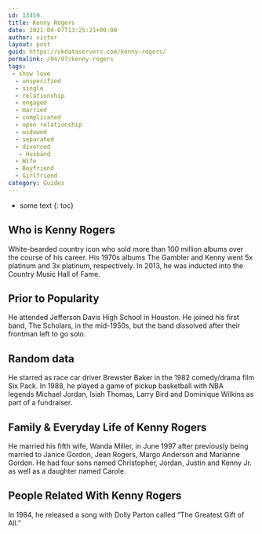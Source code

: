 ```yaml
---
id: 13459
title: Kenny Rogers
date: 2021-04-07T13:25:21+00:00
author: victor
layout: post
guid: https://ukdataservers.com/kenny-rogers/
permalink: /04/07/kenny-rogers
tags:
 - show love
  - unspecified
  - single
  - relationship
  - engaged
  - married
  - complicated
  - open relationship
  - widowed
  - separated
  - divorced
   - Husband
  - Wife
  - Boyfriend
  - Girlfriend
category: Guides
---
```


* some text
{: toc}


## Who is Kenny Rogers



White-bearded country icon who sold more than 100 million albums over the course of his career. His 1970s albums The Gambler and Kenny went 5x platinum and 3x platinum, respectively. In 2013, he was inducted into the Country Music Hall of Fame.

                
                
                
## Prior to Popularity



He attended Jefferson Davis High School in Houston. He joined his first band, The Scholars, in the mid-1950s, but the band dissolved after their frontman left to go solo.

                
                
                
## Random data



He starred as race car driver Brewster Baker in the 1982 comedy/drama film Six Pack. In 1988, he played a game of pickup basketball with NBA legends Michael Jordan, Isiah Thomas, Larry Bird and Dominique Wilkins as part of a fundraiser. 

                
                
                
## Family & Everyday Life of Kenny Rogers



He married his fifth wife, Wanda Miller, in June 1997 after previously being married to Janice Gordon, Jean Rogers, Margo Anderson and Marianne Gordon. He had four sons named Christopher, Jordan, Justin and Kenny Jr. as well as a daughter named Carole.

                
                
                
## People Related With Kenny Rogers



In 1984, he released a song with Dolly Parton called &#8220;The Greatest Gift of All.&#8221;

                
              
            
          
          
          